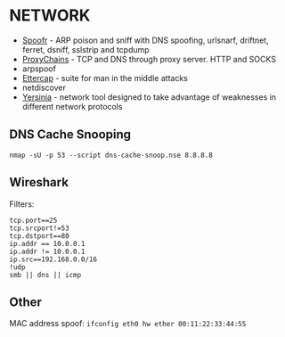 # NETWORK

* [Spoofr](https://github.com/d4rkcat/Spoofr) - ARP poison and sniff with DNS spoofing, urlsnarf, driftnet, ferret, dsniff, sslstrip and tcpdump  
* [ProxyChains](http://proxychains.sourceforge.net/) - TCP and DNS through proxy server. HTTP and SOCKS
* arpspoof
* [Ettercap](http://ettercap.github.io/ettercap/) - suite for man in the middle attacks
* netdiscover
* [Yersinia](http://www.yersinia.net/) - network tool designed to take advantage of weaknesses in different network protocols

DNS Cache Snooping
------------------

`nmap -sU -p 53 --script dns-cache-snoop.nse 8.8.8.8`

Wireshark
---------

Filters:
```
tcp.port==25
tcp.srcport!=53
tcp.dstport==80
ip.addr == 10.0.0.1
ip.addr != 10.0.0.1
ip.src==192.168.0.0/16
!udp
smb || dns || icmp
```

Other
-----

MAC address spoof: `ifconfig eth0 hw ether 00:11:22:33:44:55`
